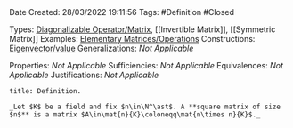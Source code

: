 <br />
<br />

Date Created: 28/03/2022 19:11:56
Tags: #Definition #Closed 

Types: [Diagonalizable Operator$\slash$Matrix](Diagonalizable%20Operator;%20Matrix.md), [[Invertible Matrix]], [[Symmetric Matrix]]
Examples: [Elementary Matrices$\slash$Operations](Elementary%20Matrices%20and%20Operations.md)
Constructions: [Eigenvector$\slash$value](Eigenvector;%20Eigenvalue.md)
Generalizations: _Not Applicable_

Properties: _Not Applicable_
Sufficiencies: _Not Applicable_
Equivalences: _Not Applicable_
Justifications: _Not Applicable_

``` ad-Definition
title: Definition.

_Let $K$ be a field and fix $n\in\N^\ast$. A **square matrix of size $n$** is a matrix $A\in\mat{n}{K}\coloneqq\mat{n\times n}{K}$._

```
